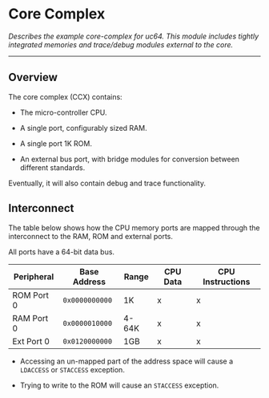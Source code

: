 
# Core Complex

*Describes the example core-complex for uc64. This module includes
 tightly integrated memories and trace/debug modules external to the
 core.*

---

## Overview

The core complex (CCX) contains:

- The micro-controller CPU.

- A single port, configurably sized RAM.

- A single port 1K ROM.

- An external bus port, with bridge modules for conversion between
  different standards.

Eventually, it will also contain debug and trace functionality.


## Interconnect

The table below shows how the CPU memory ports are mapped through the
interconnect to the RAM, ROM and external ports.

All ports have a 64-bit data bus.

Peripheral  | Base Address | Range        | CPU Data | CPU Instructions
------------|--------------|--------------|----------|------------------
ROM Port 0  |`0x0000000000`| 1K           |       x  | x
RAM Port 0  |`0x0000010000`| 4-64K        |       x  | x
Ext Port 0  |`0x0120000000`| 1GB          |       x  | x

- Accessing an un-mapped part of the address space will cause a
  `LDACCESS` or `STACCESS` exception.

- Trying to write to the ROM will cause an `STACCESS` exception.

